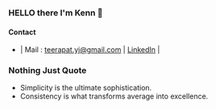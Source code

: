 ### HELLO there I'm Kenn 👋
#### Contact
- | Mail : teerapat.yj@gmail.com | [LinkedIn](https://www.linkedin.com/in/teerapat-yajai-8450a5256/) |

### Nothing Just Quote
- Simplicity is the ultimate sophistication.
- Consistency is what transforms average into excellence.

